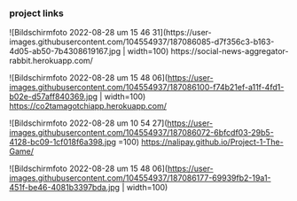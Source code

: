 ### project links

<p float="left">
  ![Bildschirmfoto 2022-08-28 um 15 46 31](https://user-images.githubusercontent.com/104554937/187086085-d7f356c3-b163-4d05-ab50-7b4308619167.jpg | width=100)
  https://social-news-aggregator-rabbit.herokuapp.com/

  ![Bildschirmfoto 2022-08-28 um 15 48 06](https://user-images.githubusercontent.com/104554937/187086100-f74b21ef-a11f-4fd1-b02e-d57aff840369.jpg | width=100)
  https://co2tamagotchiapp.herokuapp.com/
  
  ![Bildschirmfoto 2022-08-28 um 10 54 27](https://user-images.githubusercontent.com/104554937/187086072-6bfcdf03-29b5-4128-bc09-1cf018f6a398.jpg =100)
  https://nalipay.github.io/Project-1-The-Game/

</p>





![Bildschirmfoto 2022-08-28 um 15 48 06](https://user-images.githubusercontent.com/104554937/187086177-69939fb2-19a1-451f-be46-4081b3397bda.jpg | width=100)
